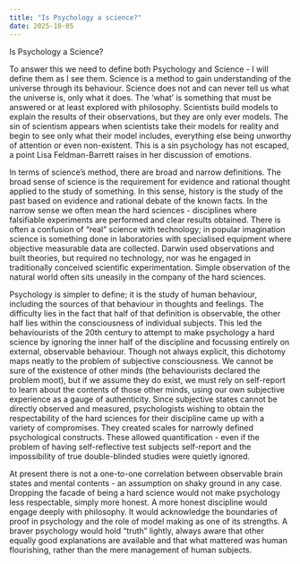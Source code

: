 ```yaml
---
title: "Is Psychology a science?"
date: 2025-10-05
---
```


Is Psychology a Science?

To answer this we need to define both Psychology and Science - I will define them as I see them. Science is a method to gain understanding of the universe through its behaviour. Science does not and can never tell us what the universe is, only what it does. The ‘what’ is something that must be answered or at least explored with philosophy. Scientists build models to explain the results of their observations, but they are only ever models. The sin of scientism appears when scientists take their models for reality and begin to see only what their model includes, everything else being unworthy of attention or even non-existent. This is a sin psychology has not escaped, a point Lisa Feldman-Barrett raises in her discussion of emotions.

In terms of science’s method, there are broad and narrow definitions. The broad sense of science is the requirement for evidence and rational thought applied to the study of something. In this sense, history is the study of the past based on evidence and rational debate of the known facts. In the narrow sense we often mean the hard sciences - disciplines where falsifiable experiments are performed and clear results obtained. There is often a confusion of “real” science with technology; in popular imagination science is something done in laboratories with specialised equipment where objective measurable data are collected.  Darwin used observations and built theories, but required no technology, nor was he engaged in traditionally conceived scientific experimentation. Simple observation of the natural world often sits uneasily in the company of the hard sciences.

Psychology is simpler to define; it is the study of human behaviour, including the sources of that behaviour in thoughts and feelings. The difficulty lies in the fact that half of that definition is observable, the other half lies within the consciousness of individual subjects. This led the behaviourists of the 20th century to attempt to make psychology a hard science by ignoring the inner half of the discipline and focussing entirely on external, observable behaviour. Though not always explicit, this dichotomy maps neatly to the problem of subjective consciousness. We cannot be sure of the existence of other minds (the behaviourists declared the problem moot), but if we assume they do exist, we must rely on self-report to learn about the contents of those other minds, using our own subjective experience as a gauge of authenticity. Since subjective states cannot be directly observed and measured, psychologists wishing to obtain the respectability of the hard sciences for their discipline came up with a variety of compromises. They created scales for narrowly defined psychological constructs. These allowed quantification - even if the problem of having self-reflective test subjects self-report and the impossibility of true double-blinded studies were quietly ignored.

At present there is not a one-to-one correlation between observable brain states and mental contents - an assumption on shaky ground in any case. Dropping the facade of being a hard science would not make psychology less respectable, simply more honest. A more honest discipline would engage deeply with philosophy. It would acknowledge the boundaries of proof in psychology and the role of model making as one of its strengths. A braver psychology would hold “truth” lightly, always aware that other equally good explanations are available and that what mattered was human flourishing, rather than the mere management of human subjects.
